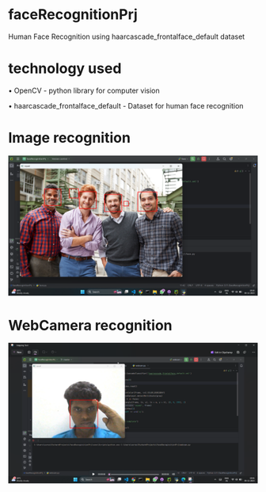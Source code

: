 # faceRecognitionPrj
Human Face Recognition using haarcascade_frontalface_default dataset

# technology used
• OpenCV - python library for computer vision

•	haarcascade_frontalface_default - Dataset for human face recognition

# Image recognition
![Alt text](https://github.com/sureshvel002/faceRecognitionPrj/blob/master/images/Screenshot%20(51).png)

# WebCamera recognition
![Alt text](https://github.com/sureshvel002/faceRecognitionPrj/blob/master/images/Screenshot%20(52).png)
